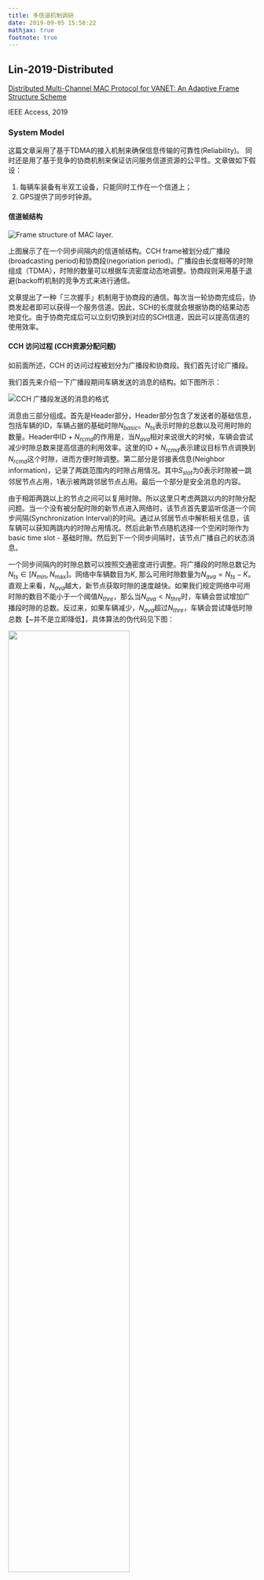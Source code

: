 ```yaml
---
title: 多信道机制调研
date: 2019-09-05 15:58:22
mathjax: true
footnote: true
---
```


## Lin-2019-Distributed

[Distributed Multi-Channel MAC Protocol for VANET: An Adaptive Frame Structure Scheme](https://ieeexplore.ieee.org/abstract/document/8611438)

IEEE Access, 2019

### System Model

这篇文章采用了基于TDMA的接入机制来确保信息传输的可靠性(Reliability)。 同时还是用了基于竞争的协商机制来保证访问服务信道资源的公平性。文章做如下假设：

1. 每辆车装备有半双工设备，只能同时工作在一个信道上；
2. GPS提供了同步时钟源。

#### 信道帧结构

![Frame structure of MAC layer.](https://imgs.codewoody.com/uploads/big/e0fcd3ee03f35fe7190aaaaba8fadf93.png)

上图展示了在一个同步间隔内的信道帧结构。CCH frame被划分成广播段(broadcasting period)和协商段(negoriation period)。广播段由长度相等的时隙组成（TDMA），时隙的数量可以根据车流密度动态地调整。协商段则采用基于退避(backoff)机制的竞争方式来进行通信。

文章提出了一种「三次握手」机制用于协商段的通信。每次当一轮协商完成后，协商发起者即可以获得一个服务信道。因此，SCH的长度就会根据协商的结果动态地变化。由于协商完成后可以立刻切换到对应的SCH信道，因此可以提高信道的使用效率。

#### CCH 访问过程 (CCH资源分配问题)

如前面所述，CCH 的访问过程被划分为广播段和协商段。我们首先讨论广播段。

我们首先来介绍一下广播段期间车辆发送的消息的结构。如下图所示：

![CCH 广播段发送的消息的格式](https://imgs.codewoody.com/uploads/big/247ab9750c35026fd72bd9ae93763f1f.png)

消息由三部分组成。首先是Header部分，Header部分包含了发送者的基础信息，包括车辆的ID，车辆占据的基础时隙$N_{basic}$。$N_{ts}$表示时隙的总数以及可用时隙的数量。Header中$\text{ID} + N_{rcmd}$的作用是，当$N_{ava}$相对来说很大的时候，车辆会尝试减少时隙总数来提高信道的利用效率。这里的$\text{ID} + N_{rcmd}$表示建议目标节点调换到$N_{rcmd}$这个时隙，进而方便时隙调整。第二部分是邻接表信息(Neighbor information)，记录了两跳范围内的时隙占用情况。其中$S_{slot}$为0表示时隙被一跳邻居节点占用，1表示被两跳邻居节点占用。最后一个部分是安全消息的内容。

由于相距两跳以上的节点之间可以复用时隙。所以这里只考虑两跳以内的时隙分配问题。当一个没有被分配时隙的新节点进入网络时，该节点首先要监听信道一个同步间隔(Synchronization Interval)的时间。通过从邻居节点中解析相关信息，该车辆可以获知两跳内的时隙占用情况。然后此新节点随机选择一个空闲时隙作为basic time slot - 基础时隙。然后到下一个同步间隔时，该节点广播自己的状态消息。

一个同步间隔内的时隙总数可以按照交通密度进行调整。将广播段的时隙总数记为$N_{ts} \in [N_{\min}, N_{\max}]$。网络中车辆数目为$K$, 那么可用时隙数量为$N_{ava} = N_{ts} - K$。直观上来看，$N_{ava}$越大，新节点获取时隙的速度越快。如果我们规定网络中可用时隙的数目不能小于一个阈值$N_{thre}$，那么当$N_{ava} < N_{thre}$时，车辆会尝试增加广播段时隙的总数。反过来，如果车辆减少，$N_{ava}$超过$N_{thre}$，车辆会尝试降低时隙总数【~并不是立即降低】，具体算法的伪代码见下图：

<img src="https://imgs.codewoody.com/uploads/big/bb04ddedee00dadee9635854b99919f1.png" style="width: 70%">

> <p id="伪代码说明">关于上面的算法我发现了一个有意思的问题: </p>
>
> 伪代码第9行中，如果只有两个节点，且两个节点采用了同一个时隙时，这两个节点都无法收到对面的包。那么按照现有的伪代码的逻辑，
> 这两个节点会持续占用这两个节点进行通信，二者互相无法感知对方的存在。

#### SCH 接入过程

SCH的资源分配于CCH的协商段完成。由于SCH的通常是点对点通信，故完成协商的节点可以不等CCHI结束，立即切换到SCH进行通信。

协商段的协商过程示意图如下：

<img src="https://imgs.codewoody.com/uploads/big/aee16e55815aa0fa73ddcdffb2029e7e.png" style="width: 70%">

以上图为例，当车辆A需要服务时，其广播一个请求信息(REQ)。假设车辆C和D能够提供该服务，那么他们会回复一个ACK信息给A。然后车辆A会决定采用哪个车辆的服务。若A决定使用D提供的服务，则A向D发送一个响应消息(RES)。注意协商段是在广播段结束后进行，故此时所有节点已经交换过时隙信息和安全信息了。因此，当A和D完成上述协商过程时，可以切换到一个可用的SCH信道开始通信。

另外一个比较重要的点是，由于协商段发送的消息体积非常小，DCF机制中，与信道繁忙状态下冻结退避计数器的机制没有使用。

SCHI 也被分割成多个时隙。一对车辆之间的传输可能无法使用整个SCHI，因此这部分资源可以复用。复用通过RES消息来调度

<img src="https://imgs.codewoody.com/uploads/big/832b58b9739355368e8dcebdefa291c4.png" style="width:50%">

如上图的，RES中包含了的源节点车辆ID $\text{ID}_{sour\_veh}$，为需要服务的车辆；目标节点车辆ID $\text{ID}_{dest\_veh}$，为提供服务的车辆；SCH信道编号$N_{sch}$，以及SCH的长度$T_{sch}$；以及需要使用的时隙集合$O_{set_ts}$。网络中其他车辆在收到RES消息时，会相应地更新SCH占用信息。

在选择SCH信道时，优先选择已经被占用的信道。如果SCH中剩余的时隙资源无法满足需要，那么采用"try the best to transmit"的策略，选择最长的时隙分配。

## Reference
